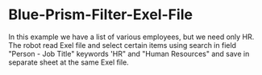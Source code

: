 # Blue-Prism-Filter-Exel-File

In this example we have a list of various employees, but we need only HR.
The robot read Exel file and select certain items using search in field "Person - Job Title"
keywords 'HR" and "Human Resources" and save in separate sheet at the same Exel file.
